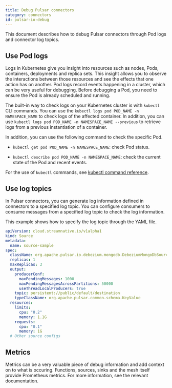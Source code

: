 ```yaml
---
title: Debug Pulsar connectors
category: connectors
id: pulsar-io-debug
---
```


This document describes how to debug Pulsar connectors through Pod logs and connector log topics.

## Use Pod logs

Logs in Kubernetes give you insight into resources such as nodes, Pods, containers, deployments and replica sets. This insight allows you to observe the interactions between those resources and see the effects that one action has on another. Pod logs record events happening in a cluster, which can be very useful for debugging. Before debugging a Pod, you need to ensure the Pod is already scheduled and running.

The built-in way to check logs on your Kubernetes cluster is with `kubectl` CLI commands. You can use the `kubectl logs pod POD_NAME -n NAMESPACE_NAME` to check logs of the affected container. In addition, you can use `kubectl logs pod POD_NAME -n NAMESPACE_NAME --previous` to retrieve logs from a previous instantiation of a container.

In addition, you can use the following command to check the specific Pod.

- `kubectl get pod POD_NAME -n NAMESPACE_NAME`: check Pod status.

- `kubectl describe pod POD_NAME -n NAMESPACE_NAME`: check the current state of the Pod and recent events.

For the use of `kubectl` commands, see [kubectl command reference](https://kubernetes.io/docs/reference/generated/kubectl/kubectl-commands).

## Use log topics

In Pulsar connectors, you can generate log information defined in connectors to a specified log topic. You can configure consumers to consume messages from a specified log topic to check the log information.

This example shows how to specify the log topic through the YAML file.

```yaml
apiVersion: cloud.streamnative.io/v1alpha1
kind: Source
metadata:
  name: source-sample
spec:
  className: org.apache.pulsar.io.debezium.mongodb.DebeziumMongoDbSource
  replicas: 1
  maxReplicas: 3
  output:
    producerConf:
      maxPendingMessages: 1000
      maxPendingMessagesAcrossPartitions: 50000
      useThreadLocalProducers: true
    topic: persistent://public/default/destination
    typeClassName: org.apache.pulsar.common.schema.KeyValue
  resources:
    limits:
      cpu: "0.2"
      memory: 1.1G
    requests:
      cpu: "0.1"
      memory: 1G
  # Other source configs
```

## Metrics

Metrics can be a very valuable piece of debug information and add context on to what is occuring. Functions, sources, sinks and the mesh itself
provide Prometheus metrics. For more information, see the relevant documentation.